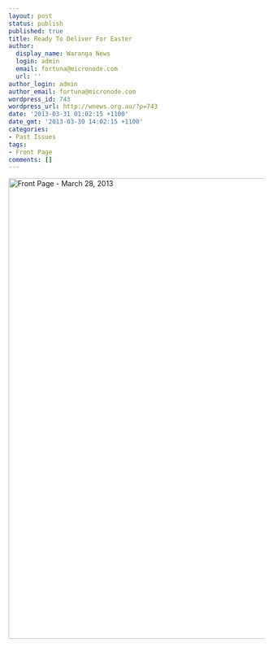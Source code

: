 ```yaml
---
layout: post
status: publish
published: true
title: Ready To Deliver For Easter
author:
  display_name: Waranga News
  login: admin
  email: fortuna@micronode.com
  url: ''
author_login: admin
author_email: fortuna@micronode.com
wordpress_id: 743
wordpress_url: http://wnews.org.au/?p=743
date: '2013-03-31 01:02:15 +1100'
date_gmt: '2013-03-30 14:02:15 +1100'
categories:
- Past Issues
tags:
- Front Page
comments: []
---
```

<p><a href="http://wnews.org.au/wp-content/uploads/2013/03/frontpage-20130328.pdf"><img class="alignnone size-full wp-image-741" alt="Front Page - March 28, 2013" src="http://wnews.org.au/wp-content/uploads/2013/03/frontpage-20130328.png" width="624" height="907" /></a></p>
